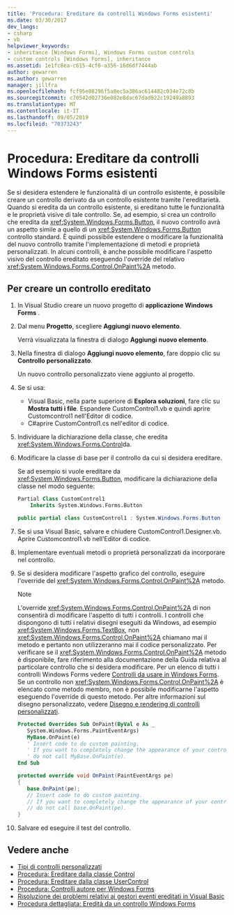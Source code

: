 ```yaml
---
title: 'Procedura: Ereditare da controlli Windows Forms esistenti'
ms.date: 03/30/2017
dev_langs:
- csharp
- vb
helpviewer_keywords:
- inheritance [Windows Forms], Windows Forms custom controls
- custom controls [Windows Forms], inheritance
ms.assetid: 1e1fc8ea-c615-4cf0-a356-16d6df7444ab
author: gewarren
ms.author: gewarren
manager: jillfra
ms.openlocfilehash: fcf95e08296f5a8ec5a386ac614482c034e72c8b
ms.sourcegitcommit: c70542d02736e082e8dac67dad922c19249a8893
ms.translationtype: MT
ms.contentlocale: it-IT
ms.lasthandoff: 09/05/2019
ms.locfileid: "70373243"
---
```

# <a name="how-to-inherit-from-existing-windows-forms-controls"></a>Procedura: Ereditare da controlli Windows Forms esistenti

Se si desidera estendere le funzionalità di un controllo esistente, è possibile creare un controllo derivato da un controllo esistente tramite l'ereditarietà. Quando si eredita da un controllo esistente, si ereditano tutte le funzionalità e le proprietà visive di tale controllo. Se, ad esempio, si crea un controllo che eredita da <xref:System.Windows.Forms.Button>, il nuovo controllo avrà un aspetto simile a quello di un <xref:System.Windows.Forms.Button> controllo standard. È quindi possibile estendere o modificare la funzionalità del nuovo controllo tramite l'implementazione di metodi e proprietà personalizzati. In alcuni controlli, è anche possibile modificare l'aspetto visivo del controllo ereditato eseguendo l'override del relativo <xref:System.Windows.Forms.Control.OnPaint%2A> metodo.

## <a name="to-create-an-inherited-control"></a>Per creare un controllo ereditato

1. In Visual Studio creare un nuovo progetto di **applicazione Windows Forms** .

1. Dal menu **Progetto**, scegliere **Aggiungi nuovo elemento**.

    Verrà visualizzata la finestra di dialogo **Aggiungi nuovo elemento**.

1. Nella finestra di dialogo **Aggiungi nuovo elemento**, fare doppio clic su **Controllo personalizzato**.

    Un nuovo controllo personalizzato viene aggiunto al progetto.

1. Se si usa:

    - Visual Basic, nella parte superiore di **Esplora soluzioni**, fare clic su **Mostra tutti i file**. Espandere CustomControl1.vb e quindi aprire Customcontrol1 nell'Editor di codice.
    - C#aprire CustomControl1.cs nell'editor di codice.

1. Individuare la dichiarazione della classe, che eredita <xref:System.Windows.Forms.Control>da.

1. Modificare la classe di base per il controllo da cui si desidera ereditare.

     Se ad esempio si vuole ereditare da <xref:System.Windows.Forms.Button>, modificare la dichiarazione della classe nel modo seguente:

    ```vb
    Partial Class CustomControl1
        Inherits System.Windows.Forms.Button
    ```

    ```csharp
    public partial class CustomControl1 : System.Windows.Forms.Button
    ```

1. Se si usa Visual Basic, salvare e chiudere CustomControl1.Designer.vb. Aprire Customcontrol1.vb nell'Editor di codice.

1. Implementare eventuali metodi o proprietà personalizzati da incorporare nel controllo.

1. Se si desidera modificare l'aspetto grafico del controllo, eseguire l'override del <xref:System.Windows.Forms.Control.OnPaint%2A> metodo.

    > [!NOTE]
    > L'override <xref:System.Windows.Forms.Control.OnPaint%2A> di non consentirà di modificare l'aspetto di tutti i controlli. I controlli che dispongono di tutti i relativi disegni eseguiti da Windows, ad esempio <xref:System.Windows.Forms.TextBox>, non <xref:System.Windows.Forms.Control.OnPaint%2A> chiamano mai il metodo e pertanto non utilizzeranno mai il codice personalizzato. Per verificare se il <xref:System.Windows.Forms.Control.OnPaint%2A> metodo è disponibile, fare riferimento alla documentazione della Guida relativa al particolare controllo che si desidera modificare. Per un elenco di tutti i controlli Windows Forms vedere [Controlli da usare in Windows Forms](controls-to-use-on-windows-forms.md). Se un controllo non <xref:System.Windows.Forms.Control.OnPaint%2A> è elencato come metodo membro, non è possibile modificarne l'aspetto eseguendo l'override di questo metodo. Per altre informazioni sul disegno personalizzato, vedere [Disegno e rendering di controlli personalizzati](custom-control-painting-and-rendering.md).

    ```vb
    Protected Overrides Sub OnPaint(ByVal e As _
       System.Windows.Forms.PaintEventArgs)
       MyBase.OnPaint(e)
       ' Insert code to do custom painting.
       ' If you want to completely change the appearance of your control,
       ' do not call MyBase.OnPaint(e).
    End Sub
    ```

    ```csharp
    protected override void OnPaint(PaintEventArgs pe)
    {
       base.OnPaint(pe);
       // Insert code to do custom painting.
       // If you want to completely change the appearance of your control,
       // do not call base.OnPaint(pe).
    }
    ```

1. Salvare ed eseguire il test del controllo.

## <a name="see-also"></a>Vedere anche

- [Tipi di controlli personalizzati](varieties-of-custom-controls.md)
- [Procedura: Ereditare dalla classe Control](how-to-inherit-from-the-control-class.md)
- [Procedura: Ereditare dalla classe UserControl](how-to-inherit-from-the-usercontrol-class.md)
- [Procedura: Controlli autore per Windows Forms](how-to-author-controls-for-windows-forms.md)
- [Risoluzione dei problemi relativi ai gestori eventi ereditati in Visual Basic](~/docs/visual-basic/programming-guide/language-features/events/troubleshooting-inherited-event-handlers.md)
- [Procedura dettagliata: Eredità da un controllo Windows Forms](walkthrough-inheriting-from-a-windows-forms-control-with-visual-csharp.md)
